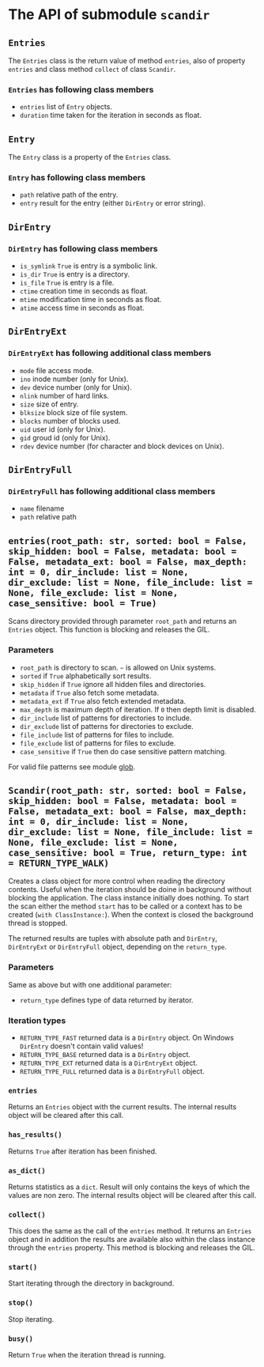 # The API of submodule ``scandir``

## ``Entries``

The ``Entries`` class is the return value of method ``entries``, also of property ``entries`` and class method ``collect`` of class ``Scandir``.

### ``Entries`` has following class members

- ``entries`` list of ``Entry`` objects.
- ``duration`` time taken for the iteration in seconds as float.

## ``Entry``

The ``Entry`` class is a property of the ``Entries`` class.

### ``Entry`` has following class members

- ``path`` relative path of the entry.
- ``entry`` result for the entry (either ``DirEntry`` or error string).

## ``DirEntry``

### ``DirEntry`` has following class members

- ``is_symlink`` ``True`` is entry is a symbolic link.
- ``is_dir`` ``True`` is entry is a directory.
- ``is_file`` ``True`` is entry is a file.
- ``ctime`` creation time in seconds as float.
- ``mtime`` modification time in seconds as float.
- ``atime`` access time in seconds as float.

## ``DirEntryExt``

### ``DirEntryExt`` has following additional class members

- ``mode`` file access mode.
- ``ino`` inode number (only for Unix).
- ``dev`` device number (only for Unix).
- ``nlink`` number of hard links.
- ``size`` size of entry.
- ``blksize`` block size of file system.
- ``blocks`` number of blocks used.
- ``uid`` user id (only for Unix).
- ``gid`` groud id (only for Unix).
- ``rdev`` device number (for character and block devices on Unix).

## ``DirEntryFull``

### ``DirEntryFull`` has following additional class members

- ``name`` filename
- ``path`` relative path

## ``entries(root_path: str, sorted: bool = False, skip_hidden: bool = False, metadata: bool = False, metadata_ext: bool = False, max_depth: int = 0, dir_include: list = None, dir_exclude: list = None, file_include: list = None, file_exclude: list = None, case_sensitive: bool = True)``

Scans directory provided through parameter ``root_path`` and returns an ``Entries`` object. This function is blocking and releases the GIL.

### Parameters

- ``root_path`` is directory to scan. ``~`` is allowed on Unix systems.
- ``sorted`` if ``True`` alphabetically sort results.
- ``skip_hidden`` if ``True`` ignore all hidden files and directories.
- ``metadata`` if ``True`` also fetch some metadata.
- ``metadata_ext`` if ``True`` also fetch extended metadata.
- ``max_depth`` is maximum depth of iteration. If ``0`` then depth limit is disabled.
- ``dir_include`` list of patterns for directories to include.
- ``dir_exclude`` list of patterns for directories to exclude.
- ``file_include`` list of patterns for files to include.
- ``file_exclude`` list of patterns for files to exclude.
- ``case_sensitive`` if `True` then do case sensitive pattern matching.

For valid file patterns see module [glob](https://docs.rs/glob/0.3.0/glob/struct.Pattern.html).

## ``Scandir(root_path: str, sorted: bool = False, skip_hidden: bool = False, metadata: bool = False, metadata_ext: bool = False, max_depth: int = 0, dir_include: list = None, dir_exclude: list = None, file_include: list = None, file_exclude: list = None, case_sensitive: bool = True, return_type: int = RETURN_TYPE_WALK)``

Creates a class object for more control when reading the directory contents. Useful when the iteration should be doine in background without blocking the application. The class instance initially does nothing. To start the scan either the method ``start`` has to be called or a context has to be created (``with ClassInstance:``). When the context is closed the background thread is stopped.

The returned results are tuples with absolute path and `DirEntry`, `DirEntryExt` or `DirEntryFull` object, depending on the `return_type`.

### Parameters

Same as above but with one additional parameter:

- ``return_type`` defines type of data returned by iterator.

### Iteration types

- ``RETURN_TYPE_FAST`` returned data is a ``DirEntry`` object. On Windows ``DirEntry`` doesn't contain valid values!
- ``RETURN_TYPE_BASE`` returned data is a ``DirEntry`` object.
- ``RETURN_TYPE_EXT`` returned data is a ``DirEntryExt`` object.
- ``RETURN_TYPE_FULL`` returned data is a ``DirEntryFull`` object.


### ``entries``

Returns an ``Entries`` object with the current results. The internal results object will be cleared after this call.

### ``has_results()``

Returns ``True`` after iteration has been finished.

### ``as_dict()``

Returns statistics as a ``dict``. Result will only contains the keys of which the values are non zero. The internal results object will be cleared after this call.

### ``collect()``

This does the same as the call of the ``entries`` method. It returns an ``Entries`` object and in addition the results are available also within the class instance through the ``entries`` property. This method is blocking and releases the GIL.

### ``start()``

Start iterating through the directory in background.

### ``stop()``

Stop iterating.

### ``busy()``

Return ``True`` when the iteration thread is running.
